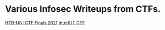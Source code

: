 # Various Infosec Writeups from CTFs.

[HTB-UNI CTF Finals 2021](https://github.com/z3r0Luck/Infosec-Writeups/tree/master/HTB-UNI%20CTF%20Finals%202021)
[InterIUT CTF](https://github.com/z3r0Luck/Infosec-Writeups/tree/master/InterIUT%20CTF)
